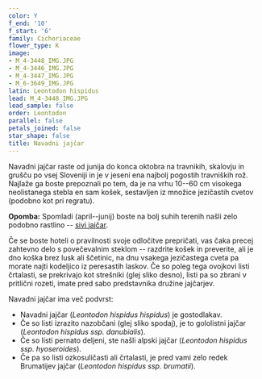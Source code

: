 ```yaml
---
color: Y
f_end: '10'
f_start: '6'
family: Cichoriaceae
flower_type: K
image:
- M_4-3448_IMG.JPG
- M_4-3446_IMG.JPG
- M_4-3447_IMG.JPG
- M_6-3649_IMG.JPG
latin: Leontodon hispidus
lead: M_4-3448_IMG.JPG
lead_sample: false
order: Leontodon
parallel: false
petals_joined: false
star_shape: false
title: Navadni jajčar
---
```

Navadni jajčar raste od junija do konca oktobra na travnikih, skalovju in grušču po vsej Sloveniji in je v jeseni ena najbolj pogostih travniških rož. Najlaže ga boste prepoznali po tem, da je na vrhu 10--60 cm visokega neolistanega stebla en sam košek, sestavljen iz množice jezičastih cvetov (podobno kot pri regratu).

**Opomba:** Spomladi (april--junij) boste na bolj suhih terenih našli zelo podobno rastlino -- [sivi jajčar](../leontodonincanus/).

Če se boste hoteli o pravilnosti svoje odločitve prepričati, vas čaka precej zahtevno delo s povečevalnim steklom -- razdrite košek in preverite, ali je dno koška brez lusk ali ščetinic, na dnu vsakega jezičastega cveta pa morate najti kodeljico iz peresastih laskov. Če so poleg tega ovojkovi listi črtalasti, se prekrivajo kot strešniki (glej sliko desno), listi pa so zbrani v pritlični rozeti, imate pred sabo predstavnika družine jajčarjev.

Navadni jajčar ima več podvrst:

-   Navadni jajčar (*Leontodon hispidus hispidus*) je gostodlakav.
-   Če so listi izrazito nazobčani (glej sliko spodaj), je to gololistni jajčar (*Leontodon hispidus ssp. danubialis*).
-   Če so listi pernato deljeni, ste našli alpski jajčar (*Leontodon hispidus ssp. hyoseroides*).
-   Če pa so listi ozkosuličasti ali črtalasti, je pred vami zelo redek Brumatijev jajčar (*Leontodon hispidus ssp. brumatii*).
